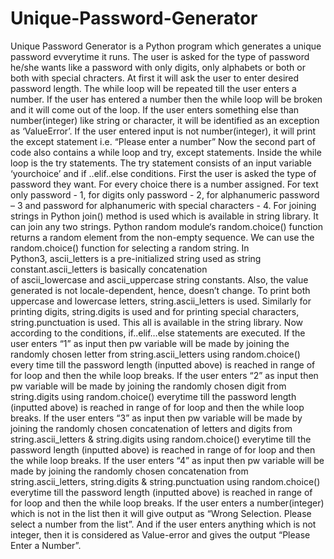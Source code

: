 # Unique-Password-Generator
Unique Password Generator is a Python program which generates a unique password evverytime it runs.
The user is asked for the type of password he/she wants like a password with only digits, only alphabets or both or both with special chracters.
At first it will ask the user to enter desired password length.
The while loop will be repeated till the user enters a number.
If the user has entered a number then the while loop will be broken and it will come out of the loop.
If the user enters something else than number(integer) like string or character, it will be identified as an exception as ‘ValueError’.
If the user entered input is not number(integer), it will print the except statement i.e. “Please enter a number”
Now the second part of code also contains a while loop and try, except statements.
Inside the while loop is the try statements.
The try statement consists of an input variable ‘yourchoice’ and if ..elif..else conditions.
First the user is asked the type of password they want. For every choice there is a number assigned. For text only password - 1, for digits only password - 2, for alphanumeric password – 3 and password for alphanumeric with special characters - 4.
For joining strings in Python join() method is used which is available in string library. It can join any two strings.
Python random module‘s random.choice() function returns a random element from the non-empty sequence. We can use the random.choice() function for selecting a random string.
In Python3, ascii_letters is a pre-initialized string used as string constant.ascii_letters is basically concatenation of ascii_lowercase and ascii_uppercase string constants. Also, the value generated is not locale-dependent, hence, doesn’t change.
To print both uppercase and lowercase letters, string.ascii_letters is used.
Similarly for printing digits, string.digits is used and for printing special characters, string.punctuation is used. This all is available in the string library.
Now according to the conditions, if..elif…else statements are executed.
If the user enters “1” as input then pw variable will be made by joining the randomly chosen letter from string.ascii_letters using random.choice() every time till the password length (inputted above) is reached in range of for loop and then the while loop breaks.
If the user enters “2” as input then pw variable will be made by joining the randomly chosen digit from string.digits using random.choice() everytime till the password length (inputted above) is reached in range of for loop and then the while loop breaks.
If the user enters “3” as input then pw variable will be made by joining the randomly chosen concatenation of letters and digits from string.ascii_letters & string.digits using random.choice() everytime till the password length (inputted above) is reached in range of for loop and then the while loop breaks.
If the user enters “4” as input then pw variable will be made by joining the randomly chosen concatenation from string.ascii_letters, string.digits & string.punctuation using random.choice() everytime till the password length (inputted above) is reached in range of for loop and then the while loop breaks.
If the user enters a number(integer) which is not in the list then it will give output as “Wrong Selection. Please select a number from the list”.
And if the user enters anything which is not integer, then it is considered as Value-error and gives the output “Please Enter a Number”.
